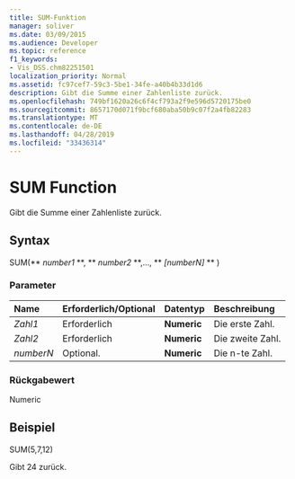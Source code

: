 ```yaml
---
title: SUM-Funktion
manager: soliver
ms.date: 03/09/2015
ms.audience: Developer
ms.topic: reference
f1_keywords:
- Vis_DSS.chm82251501
localization_priority: Normal
ms.assetid: fc97cef7-59c3-5be1-34fe-a40b4b33d1d6
description: Gibt die Summe einer Zahlenliste zurück.
ms.openlocfilehash: 749bf1620a26c6f4cf793a2f9e596d5720175be0
ms.sourcegitcommit: 8657170d071f9bcf680aba50b9c07f2a4fb82283
ms.translationtype: MT
ms.contentlocale: de-DE
ms.lasthandoff: 04/28/2019
ms.locfileid: "33436314"
---
```

# <a name="sum-function"></a>SUM Function

Gibt die Summe einer Zahlenliste zurück.
  
## <a name="syntax"></a>Syntax

SUM(** *number1* **, ** *number2* **,..., ** *[numberN]* ** ) 
  
### <a name="parameters"></a>Parameter

|**Name**|**Erforderlich/Optional**|**Datentyp**|**Beschreibung**|
|:-----|:-----|:-----|:-----|
| _Zahl1_ <br/> |Erforderlich  <br/> |**Numeric** <br/> |Die erste Zahl.  <br/> |
| _Zahl2_ <br/> |Erforderlich  <br/> |**Numeric** <br/> |Die zweite Zahl.  <br/> |
| _numberN_ <br/> |Optional.  <br/> |**Numeric** <br/> |Die n-te Zahl.  <br/> |
   
### <a name="return-value"></a>Rückgabewert

Numeric
  
## <a name="example"></a>Beispiel

SUM(5,7,12)
  
Gibt 24 zurück.
  


